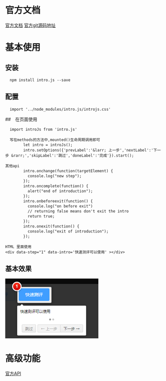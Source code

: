 # 官方文档
[官方文档](https://introjs.com/docs/)
[官方git源码地址](https://github.com/usablica/intro.js/)

# 基本使用

## 安装


```
  npm install intro.js --save
```
## 配置

```
  import '../node_modules/intro.js/introjs.css'
```
##　在页面使用

```
  import introJs from 'intro.js'
  
  写在methods的方法中,mounted()生命周期调用即可
        let intro = introJs();
        intro.setOptions({'prevLabel':'&larr; 上一步','nextLabel':'下一步 &rarr;','skipLabel':'跳过','doneLabel':'完成'}).start();

其他api
        intro.onchange(function(targetElement) {
          console.log("new step");
        });
        intro.oncomplete(function() {
          alert("end of introduction");
        });
        intro.onbeforeexit(function() {
          console.log("on before exit")
          // returning false means don't exit the intro
          return true;
        });
        intro.onexit(function() {
          console.log("exit of introduction");
        });

HTML 里面使用
<div data-step="1" data-intro='快速测评可以使用' ></div>
```
## 基本效果
![](/assets/screenshot_1528166745823.png)

# 高级功能

[官方API](https://introjs.com/docs/intro/api/#api)




